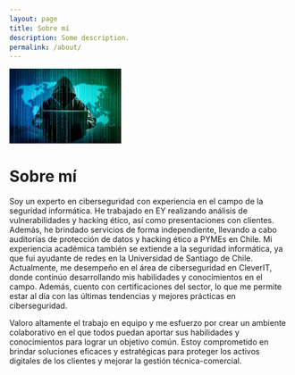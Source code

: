 ```yaml
---
layout: page
title: Sobre mí
description: Some description.
permalink: /about/
---
```


<img class="img-rounded" src="/assets/img/uploads/profile2.jpg" alt="Felipe Canales Cayuqueo" width="200">

# Sobre mí

Soy un experto en ciberseguridad con experiencia en el campo de la seguridad informática. He trabajado en EY realizando análisis de vulnerabilidades y hacking ético, así como presentaciones con clientes. Además, he brindado servicios de forma independiente, llevando a cabo auditorías de protección de datos y hacking ético a PYMEs en Chile. Mi experiencia académica también se extiende a la seguridad informática, ya que fui ayudante de redes en la Universidad de Santiago de Chile. Actualmente, me desempeño en el área de ciberseguridad en CleverIT, donde continúo desarrollando mis habilidades y conocimientos en el campo. Además, cuento con certificaciones del sector, lo que me permite estar al día con las últimas tendencias y mejores prácticas en ciberseguridad.

Valoro altamente el trabajo en equipo y me esfuerzo por crear un ambiente colaborativo en el que todos puedan aportar sus habilidades y conocimientos para lograr un objetivo común. Estoy comprometido en brindar soluciones eficaces y estratégicas para proteger los activos digitales de los clientes y mejorar la gestión técnica-comercial.

